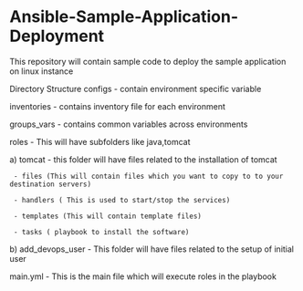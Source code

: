 # Ansible-Sample-Application-Deployment
This repository will contain sample code to deploy the sample application on linux instance

Directory Structure
configs - contain environment specific variable

inventories - contains inventory file for each environment

groups_vars - contains common variables across environments

roles - This will have subfolders like java,tomcat

a) tomcat - this folder will have files related to the installation of tomcat

     - files (This will contain files which you want to copy to to your destination servers)

     - handlers ( This is used to start/stop the services)

     - templates (This will contain template files)

     - tasks ( playbook to install the software)
b) add_devops_user - This folder will have files related to the setup of initial user

main.yml - This is the main file which will execute roles in the playbook

